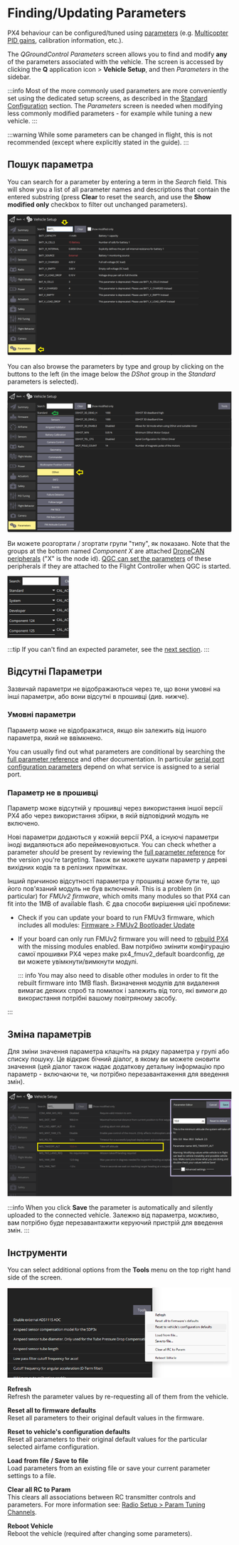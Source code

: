 # Finding/Updating Parameters

PX4 behaviour can be configured/tuned using [parameters](../advanced_config/parameter_reference.md) (e.g. [Multicopter PID gains](../config_mc/pid_tuning_guide_multicopter.md), calibration information, etc.).

The _QGroundControl Parameters_ screen allows you to find and modify **any** of the parameters associated with the vehicle.
The screen is accessed by clicking the **Q** application icon > **Vehicle Setup**, and then _Parameters_ in the sidebar.

:::info
Most of the more commonly used parameters are more conveniently set using the dedicated setup screens, as described in the [Standard Configuration](../config/index.md) section.
The _Parameters_ screen is needed when modifying less commonly modified parameters - for example while tuning a new vehicle.
:::

:::warning
While some parameters can be changed in flight, this is not recommended (except where explicitly stated in the guide).
:::

<a id="finding"></a>

## Пошук параметра

You can search for a parameter by entering a term in the _Search_ field.
This will show you a list of all parameter names and descriptions that contain the entered substring (press **Clear** to reset the search, and use the **Show modified only** checkbox to filter out unchanged parameters).

![Parameters Search](../../assets/qgc/setup/parameters/parameters_search.png)

You can also browse the parameters by type and group by clicking on the buttons to the left (in the image below the _DShot_ group in the _Standard_ parameters is selected).

![Parameters Screen](../../assets/qgc/setup/parameters/parameters_px4.png)

Ви можете розгортати / згортати групи "типу", як показано.
Note that the groups at the bottom named _Component X_ are attached [DroneCAN peripherals](../dronecan/index.md#qgc-cannode-parameter-configuration) ("X" is the node id).
[QGC can set the parameters](../dronecan/index.md#qgc-cannode-parameter-configuration) of these peripherals if they are attached to the Flight Controller when QGC is started.

![Parameters Types - collapsed](../../assets/qgc/setup/parameters/parameters_types.png)

:::tip
If you can't find an expected parameter, see the [next section](#missing).
:::

<a id="missing"></a>

## Відсутні Параметри

Зазвичай параметри не відображаються через те, що вони умовні на інші параметри, або вони відсутні в прошивці (див. нижче).

### Умовні параметри

Параметр може не відображатися, якщо він залежить від іншого параметра, який не ввімкнено.

You can usually find out what parameters are conditional by searching the [full parameter reference](../advanced_config/parameter_reference.md) and other documentation.
In particular [serial port configuration parameters](../peripherals/serial_configuration.md) depend on what service is assigned to a serial port.

### Параметр не в прошивці

Параметр може відсутній у прошивці через використання іншої версії PX4 або через використання збірки, в якій відповідний модуль не включено.

Нові параметри додаються у кожній версії PX4, а існуючі параметри іноді видаляються або перейменовуються.
You can check whether a parameter _should_ be present by reviewing the [full parameter reference](../advanced_config/parameter_reference.md) for the version you're targeting.
Також ви можете шукати параметр у дереві вихідних кодів та в релізних примітках.

Інший причиною відсутності параметра у прошивці може бути те, що його пов'язаний модуль не був включений.
This is a problem (in particular) for _FMUv2 firmware_, which omits many modules so that PX4 can fit into the 1MB of available flash.
Є два способи вирішення цієї проблеми:

- Check if you can update your board to run FMUv3 firmware, which includes all modules: [Firmware > FMUv2 Bootloader Update](../config/firmware.md#bootloader)
- If your board can only run FMUv2 firmware you will need to [rebuild PX4](../dev_setup/building_px4.md) with the missing modules enabled.
  Вам потрібно змінити конфігурацію самої прошивки PX4 через make px4_fmuv2_default boardconfig, де ви можете увімкнути/вимкнути модулі.

  ::: info
  You may also need to disable other modules in order to fit the rebuilt firmware into 1MB flash.
  Визначення модулів для видалення вимагає деяких спроб та помилок і залежить від того, які вимоги до використання потрібні вашому повітряному засобу.

:::

<a id="changing"></a>

## Зміна параметрів

Для зміни значення параметра клацніть на рядку параметра у групі або списку пошуку.
Це відкриє бічний діалог, в якому ви можете оновити значення (цей діалог також надає додаткову детальну інформацію про параметр - включаючи те, чи потрібно перезавантаження для введення змін).

![Changing a parameter value](../../assets/qgc/setup/parameters/parameters_changing.png)

:::info
When you click **Save** the parameter is automatically and silently uploaded to the connected vehicle.
Залежно від параметра, можливо, вам потрібно буде перезавантажити керуючий пристрій для введення змін.
:::

## Інструменти

You can select additional options from the **Tools** menu on the top right hand side of the screen.

![Tools menu](../../assets/qgc/setup/parameters/parameters_tools_menu.png)

**Refresh** <br>Refresh the parameter values by re-requesting all of them from the vehicle.

**Reset all to firmware defaults** <br>Reset all parameters to their original default values in the firmware.

**Reset to vehicle's configuration defaults** <br>Reset all parameters to their original default values for the particular selected airfame configuration.

**Load from file / Save to file** <br>Load parameters from an existing file or save your current parameter settings to a file.

**Clear all RC to Param** <br>This clears all associations between RC transmitter controls and parameters.
For more information see: [Radio Setup > Param Tuning Channels](../config/radio.md#param-tuning-channels).

**Reboot Vehicle** <br>Reboot the vehicle (required after changing some parameters).
